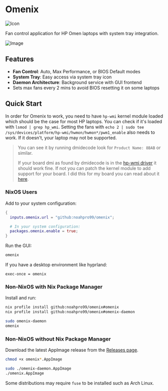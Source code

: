 # Omenix

![Icon](assets/icon.png)

Fan control application for HP Omen laptops with system tray integration.

![Image](readme-assets/image.png)

## Features

- **Fan Control**: Auto, Max Performance, or BIOS Default modes
- **System Tray**: Easy access via system tray icon
- **Daemon Architecture**: Background service with GUI frontend
- Sets max fans every 2 mins to avoid BIOS resetting it on some laptops

## Quick Start

In order for Omenix to work, you need to have `hp-wmi` kernel module loaded which should be the case for most HP laptops. You can check if it's loaded with `lsmod | grep hp_wmi`. Setting the fans with `echo 2 | sudo tee /sys/devices/platform/hp-wmi/hwmon/hwmon*/pwm1_enable` also needs to work. If it doesn't, your laptop may not be supported.

> You can see it by running dmidecode look for `Product Name: 8BAB` or similar.
>
> If your board dmi as found by dmidecode is in the [hp-wmi driver](https://github.com/torvalds/linux/blob/37816488247ddddbc3de113c78c83572274b1e2e/drivers/platform/x86/hp/hp-wmi.c#L65C3-L65C49) it should work fine.
> If not you can patch the kernel module to add support for your board. I did this for my board you can read about it [here](https://noahpro99.github.io/content/how-i-ended-up-sending-in-my-first-linux-kernel-patch).

### NixOS Users

Add to your system configuration:

```nix
{
  inputs.omenix.url = "github:noahpro99/omenix";

  # In your system configuration:
  packages.omenix.enable = true;
}
```

Run the GUI:

```bash
omenix
```

If you have a desktop environment like hyprland:

```
exec-once = omenix
```

### Non-NixOS with Nix Package Manager

Install and run:

```bash
nix profile install github:noahpro99/omenix#omenix
nix profile install github:noahpro99/omenix#omenix-daemon

sudo omenix-daemon
omenix
```

### Non-NixOS without Nix Package Manager

Download the latest AppImage release from the [Releases page](https://github.com/noahpro99/omenix/releases).

```bash
chmod +x omenix*.AppImage

sudo ./omenix-daemon.AppImage
./omenix.AppImage
```

Some distributions may require `fuse` to be installed such as Arch Linux.
